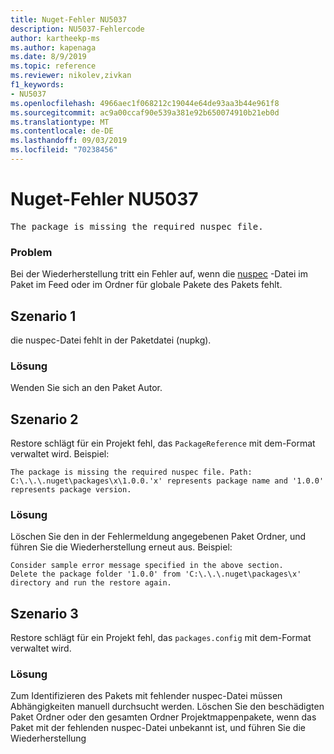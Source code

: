 ```yaml
---
title: Nuget-Fehler NU5037
description: NU5037-Fehlercode
author: kartheekp-ms
ms.author: kapenaga
ms.date: 8/9/2019
ms.topic: reference
ms.reviewer: nikolev,zivkan
f1_keywords:
- NU5037
ms.openlocfilehash: 4966aec1f068212c19044e64de93aa3b44e961f8
ms.sourcegitcommit: ac9a00ccaf90e539a381e92b650074910b21eb0d
ms.translationtype: MT
ms.contentlocale: de-DE
ms.lasthandoff: 09/03/2019
ms.locfileid: "70238456"
---
```

# <a name="nuget-error-nu5037"></a>Nuget-Fehler NU5037
<pre>The package is missing the required nuspec file.</pre>

### <a name="issue"></a>Problem

Bei der Wiederherstellung tritt ein Fehler auf, wenn die [nuspec](../nuspec.md) -Datei im Paket im Feed oder im Ordner für globale Pakete des Pakets fehlt.

## <a name="scenario-1"></a>Szenario 1

die nuspec-Datei fehlt in der Paketdatei (nupkg).

### <a name="solution"></a>Lösung

Wenden Sie sich an den Paket Autor. 

## <a name="scenario-2"></a>Szenario 2

Restore schlägt für ein Projekt fehl, das `PackageReference` mit dem-Format verwaltet wird. Beispiel:
```
The package is missing the required nuspec file. Path: C:\.\.\.nuget\packages\x\1.0.0.'x' represents package name and '1.0.0' represents package version.
```

### <a name="solution"></a>Lösung

Löschen Sie den in der Fehlermeldung angegebenen Paket Ordner, und führen Sie die Wiederherstellung erneut aus. Beispiel:
```
Consider sample error message specified in the above section.
Delete the package folder '1.0.0' from 'C:\.\.\.nuget\packages\x' directory and run the restore again.
```

## <a name="scenario-3"></a>Szenario 3

Restore schlägt für ein Projekt fehl, das `packages.config` mit dem-Format verwaltet wird.

### <a name="solution"></a>Lösung

Zum Identifizieren des Pakets mit fehlender nuspec-Datei müssen Abhängigkeiten manuell durchsucht werden. Löschen Sie den beschädigten Paket Ordner oder den gesamten Ordner Projektmappenpakete, wenn das Paket mit der fehlenden nuspec-Datei unbekannt ist, und führen Sie die Wiederherstellung